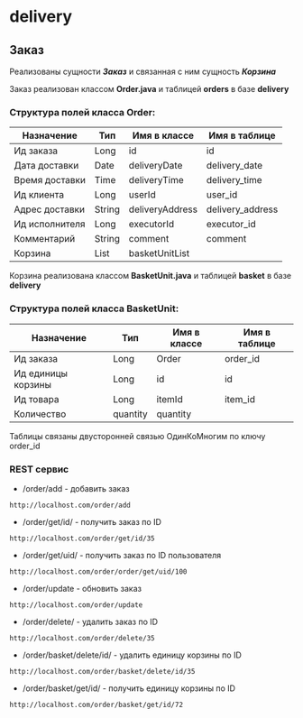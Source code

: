 
# delivery
## Заказ
Реализованы сущности ***Заказ*** и связанная с ним сущность ***Корзина***

Заказ реализован классом **Order.java** и таблицей **orders** в базе **delivery**

### Структура полей класса Order:

| Назначение      | Тип              | Имя в классе     | Имя в таблице   |
| --------------- | ---------------- | ---------------- | --------------- |
| Ид заказа       | Long	           | id               | id              |
| Дата доставки	  | Date             | deliveryDate	    | delivery_date   |
| Время доставки  | Time             | deliveryTime	    | delivery_time   |
| Ид клиента			| Long             | userId		        | user_id         |
| Адрес доставки  | String           | deliveryAddress  | delivery_address|
| Ид исполнителя  | Long             | executorId	      | executor_id     |
| Комментарий		  | String           | comment		      | comment         |
| Корзина  			  | List<BasketUnit> | basketUnitList   |                 |

Корзина реализована классом **BasketUnit.java** и таблицей **basket** в базе **delivery**

### Структура полей класса BasketUnit:
| Назначение	       | Тип	    | Имя в классе	| Имя в таблице |
| ------------------ | -------- | ------------- | ------------  |
| Ид заказа          |Long	    | Order			    | order_id      |
| Ид единицы корзины |Long      | id		        | id            |
| Ид товара          |Long	    | itemId		    | item_id       |
| Количество	       |quantity  | quantity      |               |

Таблицы связаны двусторонней связью ОдинКоМногим по ключу order_id  

### REST сервис
* /order/add - добавить заказ
```web
http://localhost.com/order/add
```
* /order/get/id/ - получить заказ по ID
```web
http://localhost.com/order/get/id/35
```
* /order/get/uid/ - получить заказ по  ID пользователя
```web
http://localhost.com/order/order/get/uid/100
```
* /order/update - обновить заказ
```web
http://localhost.com/order/update
```
* /order/delete/ - удалить заказ по ID
```web
http://localhost.com/order/delete/35
```
* /order/basket/delete/id/ - удалить единицу корзины по ID
```web
http://localhost.com/order/basket/delete/id/35
```
* /order/basket/get/id/ - получить единицу корзины по ID
```web
http://localhost.com/order/basket/get/id/72
```

